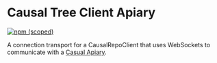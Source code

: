 # Causal Tree Client Apiary

[![npm (scoped)](https://img.shields.io/npm/v/@casual-simulation/causal-tree-client-socketio.svg)](https://www.npmjs.com/package/@casual-simulation/causal-tree-client-socketio)

A connection transport for a CausalRepoClient that uses WebSockets to communicate with a [Casual Apiary](https://github.com/casual-simulation/casualos).
